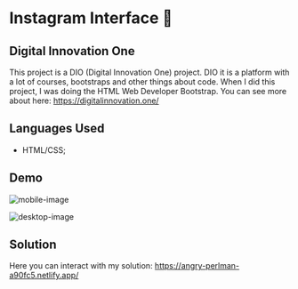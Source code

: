 # Instagram Interface :camera_flash:



## Digital Innovation One

This project is a DIO (Digital Innovation One) project. DIO it is a platform with a lot of courses, bootstraps and other things about code. When I did this project, I was doing the HTML Web Developer Bootstrap. You can see more about here: <https://digitalinnovation.one/>



## Languages Used

- HTML/CSS;



## Demo

![mobile-image](C:\Users\PC\Desktop\mobile-image.png)

![desktop-image](C:\Users\PC\Desktop\desktop-image.png)



## Solution

Here you can interact with my solution: <https://angry-perlman-a90fc5.netlify.app/>

